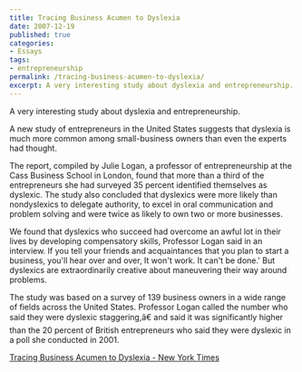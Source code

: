 ```yaml
---
title: Tracing Business Acumen to Dyslexia
date: 2007-12-19
published: true
categories:
- Essays
tags:
- entrepreneurship
permalink: /tracing-business-acumen-to-dyslexia/
excerpt: A very interesting study about dyslexia and entrepreneurship.
---
```

A very interesting study about dyslexia and entrepreneurship.

A new study of entrepreneurs in the United States suggests that dyslexia is much more common among small-business owners than even the experts had thought.

The report, compiled by Julie Logan, a professor of entrepreneurship at the Cass Business School in London, found that more than a third of the entrepreneurs she had surveyed 35 percent identified themselves as dyslexic. The study also concluded that dyslexics were more likely than nondyslexics to delegate authority, to excel in oral communication and problem solving and were twice as likely to own two or more businesses.

We found that dyslexics who succeed had overcome an awful lot in their lives by developing compensatory skills, Professor Logan said in an interview. If you tell your friends and acquaintances that you plan to start a business, you'll hear over and over, It won't work. It can't be done.' But dyslexics are extraordinarily creative about maneuvering their way around problems.

The study was based on a survey of 139 business owners in a wide range of fields across the United States. Professor Logan called the number who said they were dyslexic staggering,â€ and said it was significantly higher than the 20 percent of British entrepreneurs who said they were dyslexic in a poll she conducted in 2001.

[Tracing Business Acumen to Dyslexia - New York Times](http://www.nytimes.com/2007/12/06/business/06dyslexia.html?_r=1&amp;em&amp;ex=1197262800&amp;en=24bb78073ad70446&amp;ei=5087%0A&amp;oref=slogin)